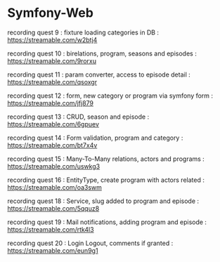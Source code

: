 # Symfony-Web
recording quest 9 : fixture loading categories in DB : 
https://streamable.com/w2btj4

recording quest 10 : birelations, program, seasons and episodes : 
https://streamable.com/9rorxu

recording quest 11 : param converter, access to episode detail : 
https://streamable.com/qsoxgr

recording quest 12 : form, new category or program via symfony form : 
https://streamable.com/jfj879

recording quest 13 : CRUD, season and episode :
https://streamable.com/6gpuev

recording quest 14 : Form validation, program and category : 
https://streamable.com/bt7x4v

recording quest 15 : Many-To-Many relations, actors and programs : 
https://streamable.com/uswkg3

recording quest 16 : EntityType, create program with actors related : 
https://streamable.com/oa3swm

recording quest 18 : Service, slug added to program and episode : 
https://streamable.com/5qquz8

recording quest 19 : Mail notifications, adding program and episode : 
https://streamable.com/rtk4l3

recording quest 20 : Login Logout, comments if granted : 
https://streamable.com/eun9g1
